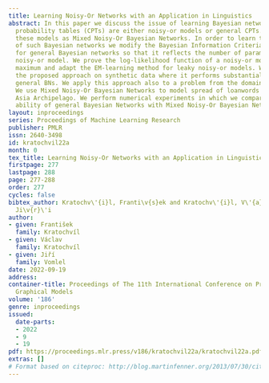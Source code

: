 ```yaml
---
title: Learning Noisy-Or Networks with an Application in Linguistics
abstract: In this paper we discuss the issue of learning Bayesian networks whose conditional
  probability tables (CPTs) are either noisy-or models or general CPTs. We refer to
  these models as Mixed Noisy-Or Bayesian Networks. In order to learn the structure
  of such Bayesian networks we modify the Bayesian Information Criteria (BIC) used
  for general Bayesian networks so that it reflects the number of parameters of a
  noisy-or model. We prove the log-likelihood function of a noisy-or model has a unique
  maximum and adapt the EM-learning method for leaky noisy-or models. We evaluate
  the proposed approach on synthetic data where it performs substantially better than
  general BNs. We apply this approach also to a problem from the domain of linguistics.
  We use Mixed Noisy-Or Bayesian Networks to model spread of loanwords in the South-East
  Asia Archipelago. We perform numerical experiments in which we compare prediction
  ability of general Bayesian Networks with Mixed Noisy-Or Bayesian Networks.
layout: inproceedings
series: Proceedings of Machine Learning Research
publisher: PMLR
issn: 2640-3498
id: kratochvil22a
month: 0
tex_title: Learning Noisy-Or Networks with an Application in Linguistics
firstpage: 277
lastpage: 288
page: 277-288
order: 277
cycles: false
bibtex_author: Kratochv\'{i}l, Franti\v{s}ek and Kratochv\'{i}l, V\'{a}clav and Vomlel,
  Ji\v{r}\'i
author:
- given: František
  family: Kratochvíl
- given: Václav
  family: Kratochvíl
- given: Jiří
  family: Vomlel
date: 2022-09-19
address:
container-title: Proceedings of The 11th International Conference on Probabilistic
  Graphical Models
volume: '186'
genre: inproceedings
issued:
  date-parts:
  - 2022
  - 9
  - 19
pdf: https://proceedings.mlr.press/v186/kratochvil22a/kratochvil22a.pdf
extras: []
# Format based on citeproc: http://blog.martinfenner.org/2013/07/30/citeproc-yaml-for-bibliographies/
---
```

